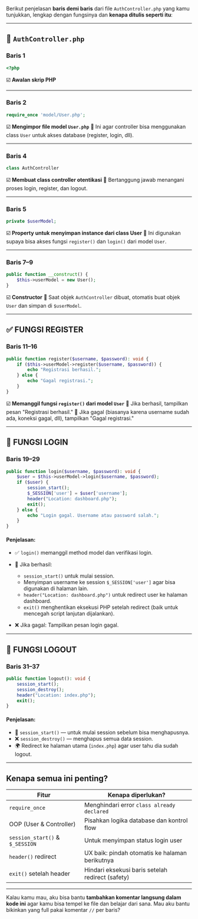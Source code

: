 Berikut penjelasan **baris demi baris** dari file `AuthController.php` yang kamu tunjukkan, lengkap dengan fungsinya dan **kenapa ditulis seperti itu**:

---

## 🔐 `AuthController.php`

### Baris 1

```php
<?php
```

☑️ **Awalan skrip PHP**

---

### Baris 2

```php
require_once 'model/User.php';
```

☑️ **Mengimpor file model `User.php`**
🔗 Ini agar controller bisa menggunakan class `User` untuk akses database (register, login, dll).

---

### Baris 4

```php
class AuthController
```

☑️ **Membuat class controller otentikasi**
🧠 Bertanggung jawab menangani proses login, register, dan logout.

---

### Baris 5

```php
private $userModel;
```

☑️ **Property untuk menyimpan instance dari class User**
🧩 Ini digunakan supaya bisa akses fungsi `register()` dan `login()` dari model `User`.

---

### Baris 7–9

```php
public function __construct() {
    $this->userModel = new User();
}
```

☑️ **Constructor**
📌 Saat objek `AuthController` dibuat, otomatis buat objek `User` dan simpan di `$userModel`.

---

## ✅ FUNGSI REGISTER

### Baris 11–16

```php
public function register($username, $password): void {
    if ($this->userModel->register($username, $password)) {
        echo "Registrasi berhasil.";
    } else {
        echo "Gagal registrasi.";
    }
}
```

☑️ **Memanggil fungsi `register()` dari model `User`**
🔐 Jika berhasil, tampilkan pesan "Registrasi berhasil."
🛑 Jika gagal (biasanya karena username sudah ada, koneksi gagal, dll), tampilkan "Gagal registrasi."

---

## 🔐 FUNGSI LOGIN

### Baris 19–29

```php
public function login($username, $password): void {
    $user = $this->userModel->login($username, $password);
    if ($user) {
        session_start();
        $_SESSION['user'] = $user['username'];
        header("Location: dashboard.php");
        exit();
    } else {
        echo "Login gagal. Username atau password salah.";
    }
}
```

#### Penjelasan:

* ✅ `login()` memanggil method model dan verifikasi login.
* 🧠 Jika berhasil:

  * `session_start()` untuk mulai session.
  * Menyimpan username ke session `$_SESSION['user']` agar bisa digunakan di halaman lain.
  * `header("Location: dashboard.php")` untuk redirect user ke halaman dashboard.
  * `exit()` menghentikan eksekusi PHP setelah redirect (baik untuk mencegah script lanjutan dijalankan).
* ❌ Jika gagal: Tampilkan pesan login gagal.

---

## 🚪 FUNGSI LOGOUT

### Baris 31–37

```php
public function logout(): void {
    session_start();
    session_destroy();
    header("Location: index.php");
    exit();
}
```

#### Penjelasan:

* 🔄 `session_start()` — untuk mulai session sebelum bisa menghapusnya.
* ❌ `session_destroy()` — menghapus semua data session.
* 🌍 Redirect ke halaman utama (`index.php`) agar user tahu dia sudah logout.

---

## Kenapa semua ini penting?

| Fitur                           | Kenapa diperlukan?                               |
| ------------------------------- | ------------------------------------------------ |
| `require_once`                  | Menghindari error `class already declared`       |
| OOP (User & Controller)         | Pisahkan logika database dan kontrol flow        |
| `session_start()` & `$_SESSION` | Untuk menyimpan status login user                |
| `header()` redirect             | UX baik: pindah otomatis ke halaman berikutnya   |
| `exit()` setelah header         | Hindari eksekusi baris setelah redirect (safety) |

---

Kalau kamu mau, aku bisa bantu **tambahkan komentar langsung dalam kode ini** agar kamu bisa tempel ke file dan belajar dari sana. Mau aku bantu bikinkan yang full pakai komentar `//` per baris?

